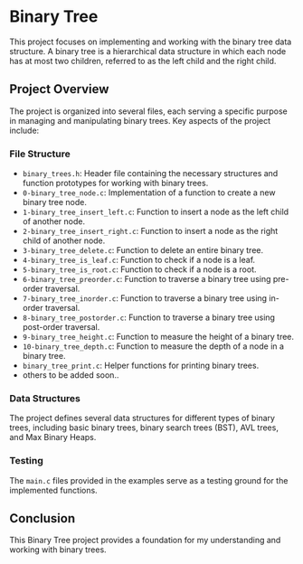 # Binary Tree

This project focuses on implementing and working with the binary tree data structure. A binary tree is a hierarchical data structure in which each node has at most two children, referred to as the left child and the right child.

## Project Overview

The project is organized into several files, each serving a specific purpose in managing and manipulating binary trees. Key aspects of the project include:

### File Structure

- `binary_trees.h`: Header file containing the necessary structures and function prototypes for working with binary trees.
- `0-binary_tree_node.c`: Implementation of a function to create a new binary tree node.
- `1-binary_tree_insert_left.c`: Function to insert a node as the left child of another node.
- `2-binary_tree_insert_right.c`: Function to insert a node as the right child of another node.
- `3-binary_tree_delete.c`: Function to delete an entire binary tree.
- `4-binary_tree_is_leaf.c`: Function to check if a node is a leaf.
- `5-binary_tree_is_root.c`: Function to check if a node is a root.
- `6-binary_tree_preorder.c`: Function to traverse a binary tree using pre-order traversal.
- `7-binary_tree_inorder.c`: Function to traverse a binary tree using in-order traversal.
- `8-binary_tree_postorder.c`: Function to traverse a binary tree using post-order traversal.
- `9-binary_tree_height.c`: Function to measure the height of a binary tree.
- `10-binary_tree_depth.c`: Function to measure the depth of a node in a binary tree.
- `binary_tree_print.c`: Helper functions for printing binary trees.
- others to be added soon..

### Data Structures

The project defines several data structures for different types of binary trees, including basic binary trees, binary search trees (BST), AVL trees, and Max Binary Heaps.


### Testing

The `main.c` files provided in the examples serve as a testing ground for the implemented functions.

## Conclusion

This Binary Tree project provides a foundation for my understanding and working with binary trees.